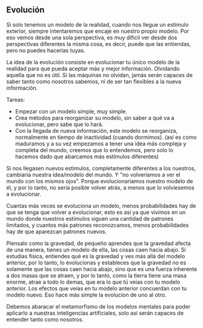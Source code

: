 ## Evolución

Si solo tenemos un modelo de la realidad, cuando nos llegue un estimulo exterior, siempre intentaremos que encaje en nuestro propio modelo. Por eso vemos desde una sola perspectiva, es muy dificil ver desde dos perspectivas diferentes la misma cosa, es decir, puede que las entiendas, pero no puedes hacerlas tuyas.

La idea de la evolución consiste en evolucionar tu único modelo de la realidad para que pueda aceptar más y mejor información. Olvidando aquella que no es útil. Si las máquinas no olvidan, jamás serán capaces de saber tanto como nosotros sabemos, ni de ser tan flexibles a la nueva información.

Tareas:

- Empezar con un modelo simple, muy simple.
- Crea métodos para reorganizar su modelo, sin saber a qué va a evolucionar, pero sabe que lo hará.
- Con la llegada de nueva información, este modelo se reorganiza, normalmente en tiempo de inactividad (cuando dormimos). (así es como maduramos y a su vez empezamos a tener una idea más compleja y completa del mundo, creemos que lo entendemos, pero solo lo hacemos dado que abarcamos más estímulos diferentes)

Si nos llegasen nuevos estimulos, completamente diferentes a los nuestros, cambiaría nuestra idea/modelo del mundo. Y "no volveríamos a ver el mundo con los mismos ojos". Porque evolucionariamos nuestro modelo de él, y por lo tanto, no sería posible volver atrás, a menos que lo volviesemos a evolucionar.

Cuantas más veces se evoluciona un modelo, menos probabilidades hay de que se tenga que volver a evolucionar, esto es así ya que vivimos en un mundo donde nuestros estimulos siguen una cantidad de patrones limitados, y cuantos más patrones reconozcamos, menos probabilidades hay de que aparezcan patrones nuevos.

Piensalo como la gravedad, de pequeño aprendes que la gravedad afecta de una manera, tienes un modelo de ella, las cosas caen hacia abajo. Si estudias física, entiendes qué es la gravedad y ves más allá del modelo anterior, por lo tanto, lo evolucionas y estableces que la gravedad no es solamente que las cosas caen hacia abajo, sino que es una fuerza inherente a dos masas que se atraen, y por lo tanto, como la tierra tiene una masa enorme, atrae a todo lo demas, que era lo que tú veias con tu modelo anterior. Los efectos que veias en tu modelo anterior concuerdan con tu modelo nuevo. Eso hace más simple la evolucion de uno al otro.

Debemos abaracar el metamorfismo de los modelos mentales para poder aplicarlo a nuestras inteligencias artificiales, solo así serán capaces de entender tanto como nosotros.
